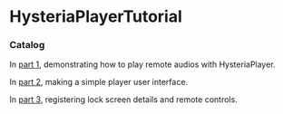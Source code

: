 HysteriaPlayerTutorial
======================

### Catalog ###
In [part 1](http://imnotyourson.com/streaming-remote-audio-on-ios-with-hysteriaplayer-tutorial-1/), demonstrating how to play remote audios with HysteriaPlayer.

In [part 2](http://imnotyourson.com/streaming-remote-audio-on-ios-with-hysteriaplayer-tutorial-2/), making a simple player user interface. 

In [part 3](http://imnotyourson.com/streaming-remote-audio-on-ios-with-hysteriaplayer-tutorial-3/), registering lock screen details and remote controls. 
